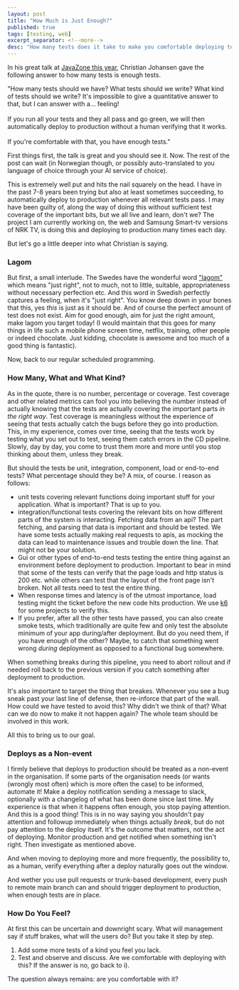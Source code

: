 ```yaml
---
layout: post
title: "How Much is Just Enough?"
published: true
tags: [testing, web]
excerpt_separator: <!--more-->
desc: "How many tests does it take to make you comfortable deploying to production without a human being checking it afterwards?"
---
```


In his great talk at [JavaZone this year](https://2024.javazone.no/program/944da7b7-9c3f-414a-8368-e0d21be9aba3), Christian Johansen gave the following answer to how many tests is enough tests. 

<p class="quote">"How many tests should we have? What tests should we write? What kind of tests should we write? It's impossible to give a quantitative answer to that, but I can answer with a... feeling!<br/><br/>
If you run all your tests and they all pass and go green, we will then automatically deploy to production without a human verifying that it works. <br/><br/>If you're comfortable with that, you have enough tests."</p>
<!--more-->

First things first, the talk is great and you should see it. Now. The rest of the post can wait (in Norwegian though, or possibly auto-translated to you language of choice through your AI service of choice). 

This is extremely well put and hits the nail squarely on the head. I have in the past 7-8 years been trying but also at least sometimes succeeding, to automatically deploy to production whenever all relevant tests pass. I may have been guilty of, along the way of doing this without sufficient test coverage of the important bits, but we all live and learn, don't we? The project I am currently working on, the web and Samsung Smart-tv versions of NRK TV, is doing this and deploying to production many times each day. 

But let's go a little deeper into what Christian is saying. 

### Lagom 

But first, a small interlude. The Swedes have the wonderful word ["lagom"](https://en.wikipedia.org/wiki/Lagom) which means "just right", not to much, not to little, suitable, appropriateness without necessary perfection etc. And this word in Swedish perfectly captures a feeling, when it's "just right". You know deep down in your bones that this, yes _this_ is just as it should be. And of course the perfect amount of test does not exist. Aim for good enough, aim for just the right amount, make lagom you target today! (I would maintain that this goes for many things in life such a mobile phone screen time, netflix, training, other people or indeed chocolate. Just kidding, chocolate is awesome and too much of a good thing is fantastic).  

Now, back to our regular scheduled programming. 

### How Many, What and What Kind?

As in the quote, there is no number, percentage or coverage. Test coverage and other related metrics can fool you into believing the number instead of actually knowing that the tests are actually covering the important parts _in the right way_. Test coverage is meaningless without the experience of seeing that tests actually catch the bugs before they go into production. This, in my experience, comes over time, seeing that the tests work by testing what you set out to test, seeing them catch errors in the CD pipeline. Slowly, day by day, you come to trust them more and more until you stop thinking about them, unless they break. 

But should the tests be unit, integration, component, load or end-to-end tests? What percentage should they be? A mix, of course. I reason as follows:

- unit tests covering relevant functions doing important stuff for your application. What is important? That is up to you.
- integration/functional tests covering the relevant bits on how different parts of the system is interacting. Fetching data from an api? The part fetching, and parsing that data is important and should be tested. We have some tests actually making real requests to apis, as mocking the data can lead to maintenance issues and trouble down the line. That might not be your solution. 
- Gui or other types of end-to-end tests testing the entire thing against an environment before deployment to production. Important to bear in mind that some of the tests can verify that the page loads and http status is 200 etc. while others can test that the layout of the front page isn't broken. Not all tests need to test the entire thing.
- When response times and latency is of the utmost importance, load testing might the ticket before the new code hits production. We use [k6](https://k6.io/) for some projects to verify this.  
- If you prefer, after all the other tests have passed, you can also create smoke tests, which traditionally are quite few and only test the absolute minimum of your app during/after deployment. But do you need them, if you have enough of the other? Maybe, to catch that something went wrong _during_ deployment as opposed to a functional bug somewhere. 

When something breaks during this pipeline, you need to abort rollout and if needed roll back to the previous version if you catch something after deployment to production. 

It's also important to target the thing that breakes. Whenever you see a bug sneak past your last line of defense, then re-inforce that part of the wall. How could we have tested to avoid this? Why didn't we think of that? What can we do now to make it not happen again? The whole team should be involved in this work. 

All this to bring us to our goal.

### Deploys as a Non-event

I firmly believe that deploys to production should be treated as a non-event in the organisation. If some parts of the organisation needs (or wants (wrongly most often) which is more often the case) to be informed, automate it! Make a deploy notification sending a message to slack, optionally with a changelog of what has been done since last time. My experience is that when it happens often enough, you stop paying attention. And this is a good thing! This is in no way saying you shouldn't pay attention and followup immediately when things actually _break_, but do not pay attention to the deploy itself. It's the outcome that matters, not the act of deploying. Monitor production and get notified when something isn't right. Then investigate as mentioned above. 

And when moving to deploying more and more frequently, the possibility to, as a human, verify everything after a deploy naturally goes out the window. 

And wether you use pull requests or trunk-based development, every push to remote main branch can and should trigger deployment to production, when enough tests are in place. 

### How Do You Feel?

At first this can be uncertain and downright scary. What will management say if stuff brakes, what will the users do? But you take it step by step. 

1. Add some more tests of a kind you feel you lack.
2. Test and observe and discuss. Are we comfortable with deploying with this? If the answer is no, go back to i). 

The question always remains: are you comfortable with it?





